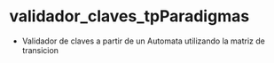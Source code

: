 # validador_claves_tpParadigmas

- Validador de claves a partir de un Automata utilizando la matriz de transicion